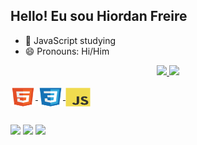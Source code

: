 ## Hello! Eu sou Hiordan Freire

+ 🌱 JavaScript studying
+ 😄 Pronouns: Hi/Him
<div align="center">
  <a href="https://github.com/hiordanfreire">
  <img height="145em" src="https://github-readme-stats.vercel.app/api?username=hiordanfreire&show_icons=true&theme=dark&include_all_commits=true&count_private=true"/>
  <img height="145em" src="https://github-readme-stats.vercel.app/api/top-langs/?username=hiordanfreire&layout=compact&langs_count=7&theme=dark"/>
</div>
  
  <div style="display: inline_block"><br>
  <img align="center" alt="Hiordan-HTML" height="30" width="40" src="https://raw.githubusercontent.com/devicons/devicon/master/icons/html5/html5-original.svg">
  <img align="center" alt="Hiordan-CSS" height="30" width="40" src="https://raw.githubusercontent.com/devicons/devicon/master/icons/css3/css3-original.svg">
  <img align="center" alt="Hiordan-JS" height="30" width="40" src="https://raw.githubusercontent.com/devicons/devicon/master/icons/javascript/javascript-original.svg">
</div>
  
  ##
  
  <div> 
  <a href="https://instagram.com/hiordanfreire" target="_blank"><img src="https://img.shields.io/badge/-Instagram-%23E4405F?style=for-the-badge&logo=instagram&logoColor=white" target="_blank"></a>
  <a href = "mailto:hiordanthales@gmail.com"><img src="https://img.shields.io/badge/-Gmail-%23333?style=for-the-badge&logo=gmail&logoColor=white" target="_blank"></a>
  <a href="https://www.linkedin.com/in/hiordanfreire" target="_blank"><img src="https://img.shields.io/badge/-LinkedIn-%230077B5?style=for-the-badge&logo=linkedin&logoColor=white" target="_blank"></a> 
 
 
</div>

